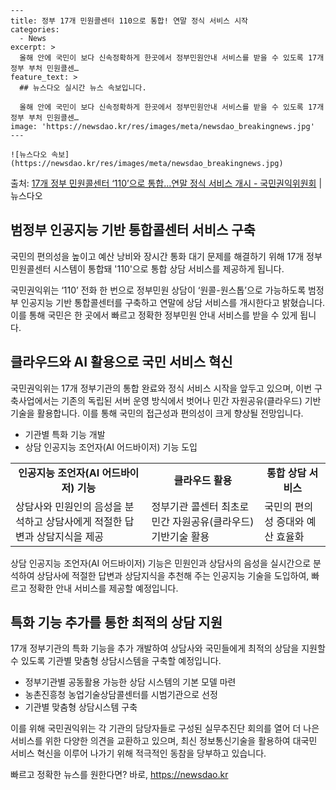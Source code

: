     ---
    title: 정부 17개 민원콜센터 110으로 통합! 연말 정식 서비스 시작
    categories:
      - News
    excerpt: >
      올해 안에 국민이 보다 신속정확하게 한곳에서 정부민원안내 서비스를 받을 수 있도록 17개 정부 부처 민원콜센…
    feature_text: >
      ## 뉴스다오 실시간 뉴스 속보입니다.
    
      올해 안에 국민이 보다 신속정확하게 한곳에서 정부민원안내 서비스를 받을 수 있도록 17개 정부 부처 민원콜센…
    image: 'https://newsdao.kr/res/images/meta/newsdao_breakingnews.jpg'
    ---
    
    ![뉴스다오 속보](https://newsdao.kr/res/images/meta/newsdao_breakingnews.jpg)

<p>출처: <a href="https://newsdao.kr/3006" rel="dofollow">17개 정부 민원콜센터 ‘110’으로 통합…연말 정식 서비스 개시 - 국민권익위원회</a> | 뉴스다오</p>

<h2 data-ke-size="size26">범정부 인공지능 기반 통합콜센터 서비스 구축</h2>
국민의 편의성을 높이고 예산 낭비와 장시간 통화 대기 문제를 해결하기 위해 17개 정부 민원콜센터 시스템이 통합돼 '110'으로 통합 상담 서비스를 제공하게 됩니다.

<p data-ke-size="size16">
국민권익위는 ‘110’ 전화 한 번으로 정부민원 상담이 ‘원콜-원스톱’으로 가능하도록 범정부 인공지능 기반 통합콜센터를 구축하고 연말에 상담 서비스를 개시한다고 밝혔습니다. 이를 통해 국민은 한 곳에서 빠르고 정확한 정부민원 안내 서비스를 받을 수 있게 됩니다.
</p>

<h2 data-ke-size="size26">클라우드와 AI 활용으로 국민 서비스 혁신</h2>
국민권익위는 17개 정부기관의 통합 완료와 정식 서비스 시작을 앞두고 있으며, 이번 구축사업에서는 기존의 독립된 서버 운영 방식에서 벗어나 민간 자원공유(클라우드) 기반기술을 활용합니다. 이를 통해 국민의 접근성과 편의성이 크게 향상될 전망입니다.

<ul>
  <li>기관별 특화 기능 개발</li>
  <li>상담 인공지능 조언자(AI 어드바이저) 기능 도입</li>
</ul>

<table style="width: 100%;">
<tbody>
<tr>
<td style="text-align: center; height: 17px;"><b>인공지능 조언자(AI 어드바이저) 기능</b></td>
<td style="text-align: center; height: 17px;"><b>클라우드 활용</b></td>
<td style="text-align: center; height: 17px;"><b>통합 상담 서비스</b></td>
</tr>
<tr>
<td style="height: 17px;">상담사와 민원인의 음성을 분석하고 상담사에게 적절한 답변과 상담지식을 제공</td>
<td style="height: 17px;">정부기관 콜센터 최초로 민간 자원공유(클라우드) 기반기술 활용</td>
<td style="height: 17px;">국민의 편의성 증대와 예산 효율화</td>
</tr>
</tbody>
</table>
<p data-ke-size="size16">
상담 인공지능 조언자(AI 어드바이저) 기능은 민원인과 상담사의 음성을 실시간으로 분석하여 상담사에 적절한 답변과 상담지식을 추천해 주는 인공지능 기술을 도입하여, 빠르고 정확한 안내 서비스를 제공할 예정입니다.
</p>

<h2 data-ke-size="size26">특화 기능 추가를 통한 최적의 상담 지원</h2>
17개 정부기관의 특화 기능을 추가 개발하여 상담사와 국민들에게 최적의 상담을 지원할 수 있도록 기관별 맞춤형 상담시스템을 구축할 예정입니다.

<ul>
  <li>정부기관별 공동활용 가능한 상담 시스템의 기본 모델 마련</li>
  <li>농촌진흥청 농업기술상담콜센터를 시범기관으로 선정</li>
  <li>기관별 맞춤형 상담시스템 구축</li>
</ul>

<p data-ke-size="size16">
이를 위해 국민권익위는 각 기관의 담당자들로 구성된 실무추진단 회의를 열어 더 나은 서비스를 위한 다양한 의견을 교환하고 있으며, 최신 정보통신기술을 활용하여 대국민 서비스 혁신을 이루어 나가기 위해 적극적인 동참을 당부하고 있습니다.
</p> 

빠르고 정확한 뉴스를 원한다면? 바로, <a href="https://newsdao.kr" rel="dofollow">https://newsdao.kr</a>


    
